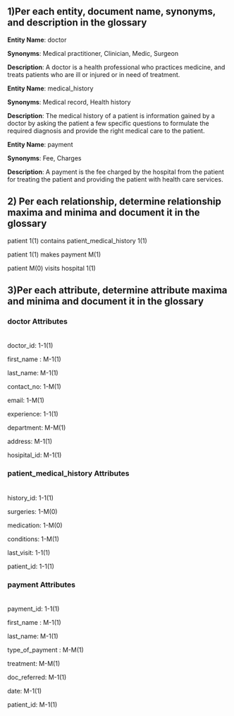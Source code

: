 ## 1)Per each entity, document name, synonyms, and description in the glossary 

**Entity Name**: doctor

**Synonyms**: Medical practitioner, Clinician, Medic, Surgeon

**Description**: A doctor is a health professional who practices medicine, and treats patients who are ill or injured or in need of treatment. 


**Entity Name**: medical_history 

**Synonyms**: Medical record, Health history

**Description**: The medical history of a patient is information gained by a doctor by asking the patient a few specific questions to formulate the required diagnosis and provide the right medical care to the patient. 

**Entity Name**: payment

**Synonyms**: Fee, Charges

**Description**: A payment is the fee charged by the hospital from the patient for treating the patient and providing the patient with health care services. 


## 2) Per each relationship, determine relationship maxima and minima and document it in the glossary

patient 1(1) contains patient_medical_history 1(1)

patient 1(1) makes payment M(1)

patient M(0) visits hospital 1(1)


## 3)Per each attribute, determine attribute maxima and minima and document it in the glossary 

### doctor Attributes <br/><br/>

doctor_id: 1-1(1)

first_name : M-1(1)

last_name: M-1(1)

contact_no: 1-M(1)

email: 1-M(1)

experience: 1-1(1)

department: M-M(1)

address: M-1(1)

hosipital_id: M-1(1)

### patient_medical_history Attributes <br/><br/>

history_id: 1-1(1)

surgeries: 1-M(0)

medication: 1-M(0)

conditions: 1-M(1)

last_visit: 1-1(1)

patient_id: 1-1(1)

### payment Attributes <br/><br/>

payment_id: 1-1(1)

first_name : M-1(1)

last_name: M-1(1)

type_of_payment : M-M(1)

treatment: M-M(1)

doc_referred: M-1(1)

date: M-1(1)

patient_id: M-1(1)
